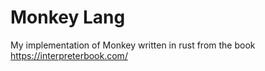 # Monkey Lang
My implementation of Monkey written in rust from the book https://interpreterbook.com/